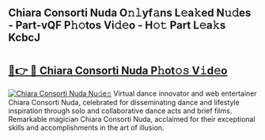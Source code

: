 ## Chiara Consorti Nuda O𝚗𝚕yf𝚊ns L𝚎a𝚔ed N𝚞𝚍es - Part-vQF P𝚑𝚘tos Vi𝚍𝚎o - H𝚘𝚝 Part L𝚎a𝚔s KcbcJ

# <h2><a href="http://kfap5b.oniu.top/?m=Chiara+Consorti+Nuda">🔗👉 🔴 Chiara Consorti Nuda P𝚑ot𝚘𝚜 V𝚒d𝚎o</a></h2>

[![Chiara Consorti Nuda Nu𝚍e𝚜](https://i.imgur.com/0qMVB7G.gif)](http://kfap5b.oniu.top/?m=Chiara+Consorti+Nuda)
Virtual dance innovator and web entertainer Chiara Consorti Nuda, celebrated for disseminating dance and lifestyle inspiration through solo and collaborative dance acts and brief films. Remarkable magician Chiara Consorti Nuda, acclaimed for their exceptional skills and accomplishments in the art of illusion.  
